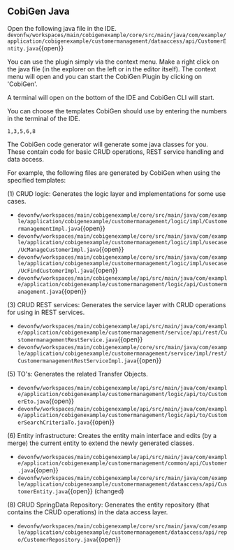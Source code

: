 

## CobiGen Java

Open the following java file in the IDE.
`devonfw/workspaces/main/cobigenexample/core/src/main/java/com/example/application/cobigenexample/customermanagement/dataaccess/api/CustomerEntity.java`{{open}}

You can use the plugin simply via the context menu. Make a right click on the java file (in the explorer on the left or in the editor itself). The context menu will open and you can start the CobiGen Plugin by clicking on 'CobiGen'.

A terminal will open on the bottom of the IDE and CobiGen CLI will start.

You can choose the templates CobiGen should use by entering the numbers in the terminal of the IDE.

`1,3,5,6,8`

The CobiGen code generator will generate some java classes for you. These contain code for basic CRUD operations, REST service handling and data access.

For example, the following files are generated by CobiGen when using the specified templates:

(1) CRUD logic: Generates the logic layer and implementations for some use cases.
- `devonfw/workspaces/main/cobigenexample/core/src/main/java/com/example/application/cobigenexample/customermanagement/logic/impl/CustomermanagementImpl.java`{{open}}
- `devonfw/workspaces/main/cobigenexample/core/src/main/java/com/example/application/cobigenexample/customermanagement/logic/impl/usecase/UcManageCustomerImpl.java`{{open}}
- `devonfw/workspaces/main/cobigenexample/core/src/main/java/com/example/application/cobigenexample/customermanagement/logic/impl/usecase/UcFindCustomerImpl.java`{{open}}
- `devonfw/workspaces/main/cobigenexample/api/src/main/java/com/example/application/cobigenexample/customermanagement/logic/api/Customermanagement.java`{{open}}

(3) CRUD REST services: Generates the service layer with CRUD operations for using in REST services.
- `devonfw/workspaces/main/cobigenexample/api/src/main/java/com/example/application/cobigenexample/customermanagement/service/api/rest/CustomermanagementRestService.java`{{open}}
- `devonfw/workspaces/main/cobigenexample/core/src/main/java/com/example/application/cobigenexample/customermanagement/service/impl/rest/CustomermanagementRestServiceImpl.java`{{open}}

(5) TO&#39;s: Generates the related Transfer Objects.
- `devonfw/workspaces/main/cobigenexample/api/src/main/java/com/example/application/cobigenexample/customermanagement/logic/api/to/CustomerEto.java`{{open}}
- `devonfw/workspaces/main/cobigenexample/api/src/main/java/com/example/application/cobigenexample/customermanagement/logic/api/to/CustomerSearchCriteriaTo.java`{{open}}

(6) Entity infrastructure: Creates the entity main interface and edits (by a merge) the current entity to extend the newly generated classes.
- `devonfw/workspaces/main/cobigenexample/api/src/main/java/com/example/application/cobigenexample/customermanagement/common/api/Customer.java`{{open}}
- `devonfw/workspaces/main/cobigenexample/core/src/main/java/com/example/application/cobigenexample/customermanagement/dataaccess/api/CustomerEntity.java`{{open}} (changed)

(8) CRUD SpringData Repository: Generates the entity repository (that contains the CRUD operations) in the data access layer.
- `devonfw/workspaces/main/cobigenexample/core/src/main/java/com/example/application/cobigenexample/customermanagement/dataaccess/api/repo/CustomerRepository.java`{{open}}
